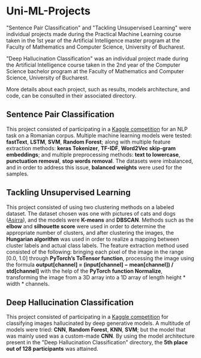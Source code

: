# Uni-ML-Projects

"Sentence Pair Classification" and "Tackling Unsupervised Learning" were individual projects made during the Practical Machine Learning course taken in the 1st year of the Artificial Intelligence master program at the Faculty of Mathematics and Computer Science, University of Bucharest.

"Deep Hallucination Classification" was an individual project made during the Artificial Intelligence course taken in the 2nd year of the Computer Science bachelor program at the Faculty of Mathematics and Computer Science, University of Bucharest.

More details about each project, such as results, models architecture, and code, can be consulted in their associated directory.

## Sentence Pair Classification

This project consisted of participating in a [Kaggle competition](https://www.kaggle.com/competitions/sentence-pair-classification-pml-2023/) for an NLP task on a Romanian corpus. Multiple machine learning models were tested: **fastText**, **LSTM**, **SVM**, **Random Forest**; along with multiple feature extraction methods: **keras Tokenizer**, **TF-IDF**, **Word2Vec skip-gram embeddings**; and multiple preprocessing methods: **text to lowercase**, **punctuation removal**, **stop words removal**. The datasets were imbalanced, and in order to address this issue, **balanced weights** were used for the samples.

## Tackling Unsupervised Learning

This project consisted of using two clustering methods on a labeled dataset. The dataset chosen was one with pictures of cats and dogs ([Asirra](https://huggingface.co/datasets/cats_vs_dogs)), and the models were **K-means** and **DBSCAN**. Methods such as the **elbow** and **silhouette score** were used in order to determine the appropriate number of clusters, and after clustering the images, the **Hungarian algorithm** was used in order to realize a mapping between cluster labels and actual class labels. The feature extraction method used consisted of the following: bringing each pixel of the image in the range [0.0, 1.0] through **PyTorch’s ToTensor function**, processing the image using the formula **output[channel] = (input[channel] − mean[channel]) / std[channel]** with the help of the **PyTorch function Normalize**, transforming the image from a 3D array into a 1D array of length height * width * channels.

## Deep Hallucination Classification

This project consisted of participating in a [Kaggle competition](https://www.kaggle.com/competitions/unibuc-2022-s24/) for classifying images hallucinated by deep generative models. A multitude of models were tried: **CNN**, **Random Forest**, **KNN**, **SVM**; but the model that was mainly used was a custom-made **CNN**. By using the model architecture present in the "Deep Hallucination Classification" directory, the **5th place out of 128 participants** was attained.
